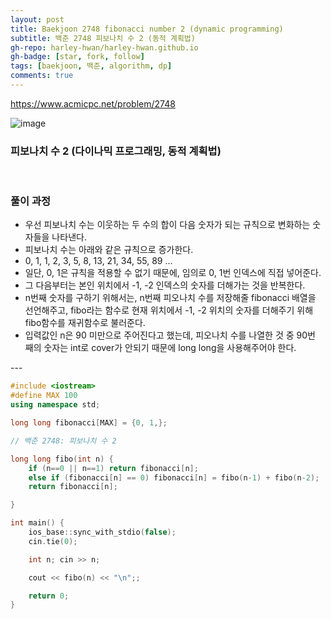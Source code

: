 ```yaml
---
layout: post
title: Baekjoon 2748 fibonacci number 2 (dynamic programming)
subtitle: 백준 2748 피보나치 수 2 (동적 계획법)
gh-repo: harley-hwan/harley-hwan.github.io
gh-badge: [star, fork, follow]
tags: [baekjoon, 백준, algorithm, dp]
comments: true
---
```



<https://www.acmicpc.net/problem/2748>

![image](https://user-images.githubusercontent.com/68185569/133781257-263004ba-099f-4af9-9e28-f7e781db7b50.png)


### 피보나치 수 2 (다이나믹 프로그래밍, 동적 계획법)

​

### 풀이 과정

+ 우선 피보나치 수는 이웃하는 두 수의 합이 다음 숫자가 되는 규칙으로 변화하는 숫자들을 나타낸다.
+ 피보나치 수는 아래와 같은 규칙으로 증가한다.
+ 0, 1, 1, 2, 3, 5, 8, 13, 21, 34, 55, 89 ...
+ 일단, 0, 1은 규칙을 적용할 수 없기 때문에, 임의로 0, 1번 인덱스에 직접 넣어준다.
+ 그 다음부터는 본인 위치에서 -1, -2 인덱스의 숫자를 더해가는 것을 반복한다.
+ n번째 숫자를 구하기 위해서는, n번째 피오나치 수를 저장해줄 fibonacci 배열을 선언해주고, fibo라는 함수로 현재 위치에서 -1, -2 위치의 숫자를 더해주기 위해 fibo함수를 재귀함수로 불러준다.
+ 입력값인 n은 90 미만으로 주어진다고 했는데, 피오나치 수를 나열한 것 중 90번 째의 숫자는 int로 cover가 안되기 때문에 long long을 사용해주어야 한다.

​---


```c++
#include <iostream>
#define MAX 100
using namespace std;

long long fibonacci[MAX] = {0, 1,};

// 백준 2748: 피보나치 수 2

long long fibo(int n) {
    if (n==0 || n==1) return fibonacci[n];
    else if (fibonacci[n] == 0) fibonacci[n] = fibo(n-1) + fibo(n-2);
    return fibonacci[n];

}

int main() {
    ios_base::sync_with_stdio(false);
    cin.tie(0);

    int n; cin >> n;

    cout << fibo(n) << "\n";;

    return 0;
}
```
